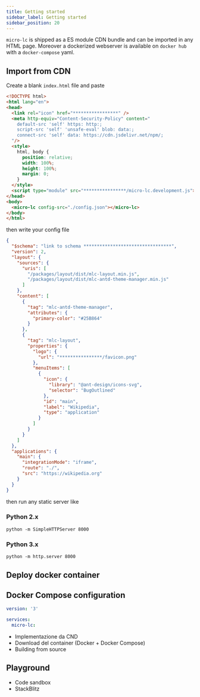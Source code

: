```yaml
---
title: Getting started
sidebar_label: Getting started
sidebar_position: 20
---
```


`micro-lc` is shipped as a ES module CDN bundle and can be imported in any HTML page.
Moreover a dockerized webserver is available on `docker hub` with a `docker-compose` yaml.

## Import from CDN

Create a blank `index.html` file and paste

```html title="index.html"
<!DOCTYPE html>
<html lang="en">
<head>
  <link rel="icon" href="*****************" />
  <meta http-equiv="Content-Security-Policy" content="
    default-src 'self' https: http:;
    script-src 'self' 'unsafe-eval' blob: data:;
    connect-src 'self' data: https://cdn.jsdelivr.net/npm/;
  "/>
  <style>
    html, body {
      position: relative;
      width: 100%;
      height: 100%;
      margin: 0;
    }
  </style>
  <script type="module" src="****************/micro-lc.development.js"></script>
</head>
<body>
  <micro-lc config-src="./config.json"></micro-lc>
</body>
</html>
```

then write your config file

```json title="config.json"
{
  "$schema": "link to schema *********************************",
  "version": 2,
  "layout": {
    "sources": {
      "uris": [
        "/packages/layout/dist/mlc-layout.min.js",
        "/packages/layout/dist/mlc-antd-theme-manager.min.js"
      ]
    },
    "content": [
      {
        "tag": "mlc-antd-theme-manager",
        "attributes": {
          "primary-color": "#25B864"
        }
      },
      {
        "tag": "mlc-layout",
        "properties": {
          "logo": {
            "url": "****************/favicon.png"
          },
          "menuItems": [
            {
              "icon": {
                "library": "@ant-design/icons-svg",
                "selector": "BugOutlined"
              },
              "id": "main",
              "label": "Wikipedia",
              "type": "application"
            }
          ]
        }
      }
    ]
  },
  "applications": {
    "main": {
      "integrationMode": "iframe",
      "route": "./",
      "src": "https://wikipedia.org"
    }
  }
}

```

then run any static server like

### Python 2.x

```shell
python -m SimpleHTTPServer 8000
```

### Python 3.x

```shell
python -m http.server 8000
```

## Deploy docker container

## Docker Compose configuration

```yaml file="docker-compose.yml
version: '3'

services:
  micro-lc:

```

* Implementazione da CND
* Download del container (Docker + Docker Compose)
* Building from source

## Playground

* Code sandbox
* StackBlitz
